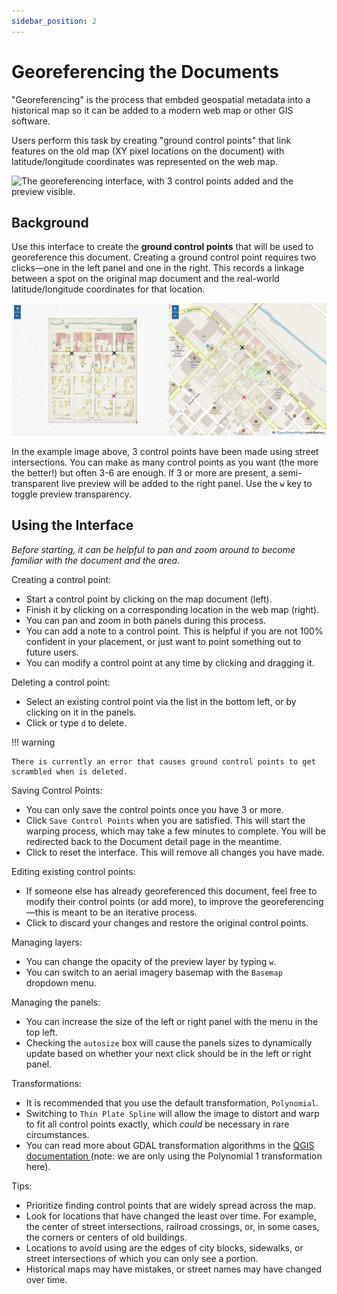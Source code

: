 ```yaml
---
sidebar_position: 2
---
```


# Georeferencing the Documents

"Georeferencing" is the process that embded geospatial metadata into a historical map so it can be added to a modern web map or other GIS software.

Users perform this task by creating "ground control points" that link features on the old map (XY pixel locations on the document) with latitude/longitude coordinates was represented on the web map.

![The georeferencing interface, with 3 control points added and the preview visible.](../_assets/images/alex-georef.gif)

## Background

Use this interface to create the **ground control points** that will be used to georeference this document. Creating a ground control point requires two clicks&mdash;one in the left panel and one in the right. This records a linkage between a spot on the original map document and the real-world latitude/longitude coordinates for that location.

![Once 3 control points are present, a semi-transparent preview will appear.](../_assets/images/alex-3-georeference.jpg)

In the example image above, 3 control points have been made using street intersections. You can make as many control points as you want (the more the better!) but often 3-6 are enough. If 3 or more are present, a semi-transparent live preview will be added to the right panel. Use the <code>w</code> key to toggle preview transparency.

## Using the Interface

_Before starting, it can be helpful to pan and zoom around to become familiar with the document and the area._

Creating a control point:

- Start a control point by clicking on the map document (left).
- Finish it by clicking on a corresponding location in the web map (right).
- You can pan and zoom in both panels during this process.
- You can add a note to a control point. This is helpful if you are not 100% confident in your placement, or just want to point something out to future users.
- You can modify a control point at any time by clicking and dragging it.

Deleting a control point:

- Select an existing control point via the list in the bottom left, or by clicking on it in the panels.
- Click <i class="fa fa-trash"></i> or type <code>d</code> to delete.

!!! warning

    There is currently an error that causes ground control points to get scrambled when is deleted.


Saving Control Points:

- You can only save the control points once you have 3 or more.
- Click <code>Save Control Points</code> when you are satisfied. This will start the warping process, which may take a few minutes to complete. You will be redirected back to the Document detail page in the meantime.
- Click <i class="fa fa-refresh"></i> to reset the interface. This will remove all changes you have made.

Editing existing control points:

- If someone else has already georeferenced this document, feel free to modify their control points (or add more), to improve the georeferencing&mdash;this is meant to be an iterative process.
- Click <i class="fa fa-refresh"></i> to discard your changes and restore the original control points.

Managing layers:

- You can change the opacity of the preview layer by typing <code>w</code>.
- You can switch to an aerial imagery basemap with the <code>Basemap</code> dropdown menu.

Managing the panels:

- You can increase the size of the left or right panel with the menu in the top left.
- Checking the <code>autosize</code> box will cause the panels sizes to dynamically update based on whether your next click should be in the left or right panel.

Transformations:

- It is recommended that you use the default transformation, <code>Polynomial</code>.
- Switching to <code>Thin Plate Spline</code> will allow the image to distort and warp to fit all control points exactly, which _could_ be necessary in rare circumstances.
- You can read more about GDAL transformation algorithms in the <a href="https://docs.qgis.org/3.16/en/docs/user_manual/working_with_raster/georeferencer.html#available-transformation-algorithms" target="_blank">QGIS documentation <i class="fa fa-external-link"></i></a> (note: we are only using the Polynomial 1 transformation here).

Tips:

- Prioritize finding control points that are widely spread across the map.
- Look for locations that have changed the least over time. For example, the center of street intersections, railroad crossings, or, in some cases, the corners or centers of old buildings.
- Locations to avoid using are the edges of city blocks, sidewalks, or street intersections of which you can only see a portion.
- Historical maps may have mistakes, or street names may have changed over time.
